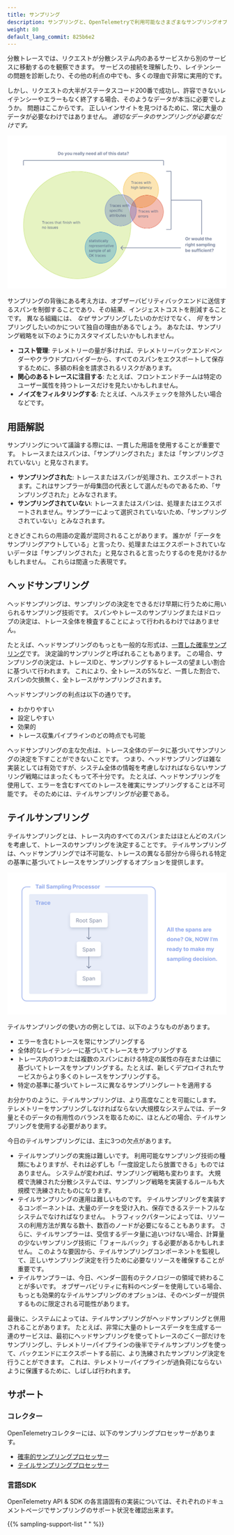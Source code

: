 ```yaml
---
title: サンプリング
description: サンプリングと、OpenTelemetryで利用可能なさまざまなサンプリングオプションについて学びましょう。
weight: 80
default_lang_commit: 825b6e2
---
```


分散トレースでは、リクエストが分散システム内のあるサービスから別のサービスに移動するのを観察できます。
サービスの接続を理解したり、レイテンシーの問題を診断したり、その他の利点の中でも、多くの理由で非常に実用的です。

しかし、リクエストの大半がステータスコード200番で成功し、許容できないレイテンシーやエラーもなく終了する場合、そのようなデータが本当に必要でしょうか。
問題はここからです。
正しいインサイトを見つけるために、常に大量のデータが必要なわけではありません。
_適切なデータのサンプリングが必要なだけです。_

![図は、すべてのデータをトレースする必要はなく、データのサンプルで十分であることを示しています。](traces-venn-diagram.svg)

サンプリングの背後にある考え方は、オブザーバビリティバックエンドに送信するスパンを制御することであり、その結果、インジェストコストを削減することです。
異なる組織には、 _なぜ_ サンプリングしたいのかだけでなく、 _何_ をサンプリングしたいのかについて独自の理由があるでしょう。
あなたは、サンプリング戦略を以下のようにカスタマイズしたいかもしれません。

- **コスト管理**: テレメトリーの量が多ければ、テレメトリーバックエンドベンダーやクラウドプロバイダーから、すべてのスパンをエクスポートして保存するために、多額の料金を請求されるリスクがあります。
- **関心のあるトレースに注目する**: たとえば、フロントエンドチームは特定のユーザー属性を持つトレースだけを見たいかもしれません。
- **ノイズをフィルタリングする**: たとえば、ヘルスチェックを除外したい場合などです。

## 用語解説

サンプリングについて議論する際には、一貫した用語を使用することが重要です。
トレースまたはスパンは、「サンプリングされた」または「サンプリングされていない」と見なされます。

- **サンプリングされた**: トレースまたはスパンが処理され、エクスポートされます。これはサンプラーが母集団の代表として選んだものであるため、「サンプリングされた」とみなされます。
- **サンプリングされていない**: トレースまたはスパンは、処理またはエクスポートされません。サンプラーによって選択されていないため、「サンプリングされていない」とみなされます。

ときどきこれらの用語の定義が混同されることがあります。
誰かが「データをサンプリングアウトしている」と言ったり、処理またはエクスポートされていないデータは「サンプリングされた」と見なされると言ったりするのを見かけるかもしれません。
これらは間違った表現です。

## ヘッドサンプリング

ヘッドサンプリングは、サンプリングの決定をできるだけ早期に行うために用いられるサンプリング技術です。
スパンやトレースのサンプリングまたはドロップの決定は、トレース全体を検査することによって行われるわけではありません。

たとえば、ヘッドサンプリングのもっとも一般的な形式は、[一貫した確率サンプリング](/docs/specs/otel/trace/tracestate-probability-sampling/#consistent-probability-sampling)です。
決定論的サンプリングと呼ばれることもあります。
この場合、サンプリングの決定は、トレースIDと、サンプリングするトレースの望ましい割合に基づいて行われます。
これにより、全トレースの5%など、一貫した割合で、スパンの欠損無く、全トレースがサンプリングされます。

ヘッドサンプリングの利点は以下の通りです。

- わかりやすい
- 設定しやすい
- 効果的
- トレース収集パイプラインのどの時点でも可能

ヘッドサンプリングの主な欠点は、トレース全体のデータに基づいてサンプリングの決定を下すことができないことです。
つまり、ヘッドサンプリングは雑な実装としては有効ですが、システム全体の情報を考慮しなければならないサンプリング戦略にはまったくもって不十分です。
たとえば、ヘッドサンプリングを使用して、エラーを含むすべてのトレースを確実にサンプリングすることは不可能です。
そのためには、テイルサンプリングが必要である。

## テイルサンプリング

テイルサンプリングとは、トレース内のすべてのスパンまたはほとんどのスパンを考慮して、トレースのサンプリングを決定することです。
テイルサンプリングは、ヘッドサンプリングでは不可能な、トレースの異なる部分から得られる特定の基準に基づいてトレースをサンプリングするオプションを提供します。

![図は、スパンがルートスパンからどのように発生するかを示しています。スパンが完了した後、テイルサンプリングプロセッサはサンプリング決定を行います。](tail-sampling-process.svg)

テイルサンプリングの使い方の例としては、以下のようなものがあります。

- エラーを含むトレースを常にサンプリングする
- 全体的なレイテンシーに基づいてトレースをサンプリングする
- トレース内の1つまたは複数のスパンにおける特定の属性の存在または値に基づいてトレースをサンプリングする。たとえば、新しくデプロイされたサービスからより多くのトレースをサンプリングする。
- 特定の基準に基づいてトレースに異なるサンプリングレートを適用する

お分かりのように、テイルサンプリングは、より高度なことを可能にします。
テレメトリーをサンプリングしなければならない大規模なシステムでは、データ量とそのデータの有用性のバランスを取るために、ほとんどの場合、テイルサンプリングを使用する必要があります。

今日のテイルサンプリングには、主に3つの欠点があります。

- テイルサンプリングの実施は難しいです。
  利用可能なサンプリング技術の種類にもよりますが、それは必ずしも「一度設定したら放置できる」ものではありません。
  システムが変われば、サンプリング戦略も変わります。
  大規模で洗練された分散システムでは、サンプリング戦略を実装するルールも大規模で洗練されたものになります。
- テイルサンプリングの運用は難しいものです。
  テイルサンプリングを実装するコンポーネントは、大量のデータを受け入れ、保存できるステートフルなシステムでなければなりません。
  トラフィックパターンによっては、リソースの利用方法が異なる数十、数百のノードが必要になることもあります。
  さらに、テイルサンプラーは、受信するデータ量に追いつけない場合、計算量の少ないサンプリング技術に「フォールバック」する必要があるかもしれません。
  このような要因から、テイルサンプリングコンポーネントを監視して、正しいサンプリング決定を行うために必要なリソースを確保することが重要です。
- テイルサンプラーは、今日、ベンダー固有のテクノロジーの領域で終わることが多いです。
  オブザーバビリティに有料のベンダーを使用している場合、もっとも効果的なテイルサンプリングのオプションは、そのベンダーが提供するものに限定される可能性があります。

最後に、システムによっては、テイルサンプリングがヘッドサンプリングと併用されることがあります。
たとえば、非常に大量のトレースデータを生成する一連のサービスは、最初にヘッドサンプリングを使ってトレースのごく一部だけをサンプリングし、テレメトリーパイプラインの後半でテイルサンプリングを使って、バックエンドにエクスポートする前に、より洗練されたサンプリング決定を行うことができます。
これは、テレメトリーパイプラインが過負荷にならないように保護するために、しばしば行われます。

## サポート

### コレクター

OpenTelemetryコレクターには、以下のサンプリングプロセッサーがあります。

- [確率的サンプリングプロセッサー](https://github.com/open-telemetry/opentelemetry-collector-contrib/tree/main/processor/probabilisticsamplerprocessor)
- [テイルサンプリングプロセッサー](https://github.com/open-telemetry/opentelemetry-collector-contrib/tree/main/processor/tailsamplingprocessor)

### 言語SDK

OpenTelemetry API & SDK の各言語固有の実装については、それぞれのドキュメントページでサンプリングのサポート状況を確認出来ます。

{{% sampling-support-list " " %}}
